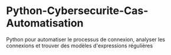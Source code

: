 # Python-Cybersecurite-Cas-Automatisation
Python pour automatiser le processus de connexion, analyser les connexions et trouver des modèles d'expressions régulières
